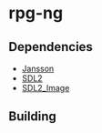 rpg-ng
======

## Dependencies

- [Jansson](http://www.digip.org/jansson/)
- [SDL2](https://www.libsdl.org/)
- [SDL2\_Image](https://www.libsdl.org/projects/SDL_image/)

## Building

